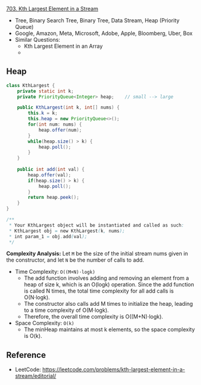 [703. Kth Largest Element in a Stream](https://leetcode.com/problems/kth-largest-element-in-a-stream/description/)

* Tree, Binary Search Tree, Binary Tree, Data Stream, Heap (Priority Queue)
* Google, Amazon, Meta, Microsoft, Adobe, Apple, Bloomberg, Uber, Box
* Similar Questions:
  * Kth Largest Element in an Array
  * 

## Heap
```Java
class KthLargest {
    private static int k;
    private PriorityQueue<Integer> heap;    // small --> large

    public KthLargest(int k, int[] nums) {
        this.k = k;
        this.heap = new PriorityQueue<>();
        for(int num: nums) {
            heap.offer(num);
        }
        while(heap.size() > k) {
            heap.poll();
        }
    }
    
    public int add(int val) {
        heap.offer(val);
        if(heap.size() > k) {
            heap.poll();
        }
        return heap.peek();
    }
}

/**
 * Your KthLargest object will be instantiated and called as such:
 * KthLargest obj = new KthLargest(k, nums);
 * int param_1 = obj.add(val);
 */
```
**Complexity Analysis:**
Let `M` be the size of the initial stream nums given in the constructor, and let `N` be the number of calls to add.
* Time Complexity: `O((M+N)⋅logk)`
    * The add function involves adding and removing an element from a heap of size k, which is an O(logk) operation. Since the add function is called N times, the total time complexity for all add calls is O(N⋅logk).
    * The constructor also calls add M times to initialize the heap, leading to a time complexity of O(M⋅logk).
    * Therefore, the overall time complexity is O((M+N)⋅logk).
* Space Complexity: `O(k)`
    * The minHeap maintains at most k elements, so the space complexity is O(k).


## Reference
* LeetCode: https://leetcode.com/problems/kth-largest-element-in-a-stream/editorial/
